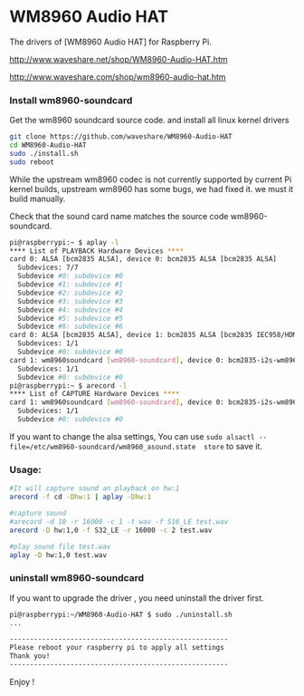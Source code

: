 # WM8960 Audio HAT

The drivers of [WM8960 Audio HAT] for Raspberry Pi.

http://www.waveshare.net/shop/WM8960-Audio-HAT.htm

http://www.waveshare.com/shop/wm8960-audio-hat.htm

### Install wm8960-soundcard
Get the wm8960 soundcard source code. and install all linux kernel drivers

```bash
git clone https://github.com/waveshare/WM8960-Audio-HAT
cd WM8960-Audio-HAT
sudo ./install.sh 
sudo reboot
```

While the upstream wm8960 codec is not currently supported by current Pi kernel builds, upstream wm8960 has some bugs, we had fixed it. we must it build manually.

Check that the sound card name matches the source code wm8960-soundcard.

```bash
pi@raspberrypi:~ $ aplay -l
**** List of PLAYBACK Hardware Devices ****
card 0: ALSA [bcm2835 ALSA], device 0: bcm2835 ALSA [bcm2835 ALSA]
  Subdevices: 7/7
  Subdevice #0: subdevice #0
  Subdevice #1: subdevice #1
  Subdevice #2: subdevice #2
  Subdevice #3: subdevice #3
  Subdevice #4: subdevice #4
  Subdevice #5: subdevice #5
  Subdevice #6: subdevice #6
card 0: ALSA [bcm2835 ALSA], device 1: bcm2835 ALSA [bcm2835 IEC958/HDMI]
  Subdevices: 1/1
  Subdevice #0: subdevice #0
card 1: wm8960soundcard [wm8960-soundcard], device 0: bcm2835-i2s-wm8960-hifi wm8960-hifi-0 []
  Subdevices: 1/1
  Subdevice #0: subdevice #0
pi@raspberrypi:~ $ arecord -l
**** List of CAPTURE Hardware Devices ****
card 1: wm8960soundcard [wm8960-soundcard], device 0: bcm2835-i2s-wm8960-hifi wm8960-hifi-0 []
  Subdevices: 1/1
  Subdevice #0: subdevice #0

```
If you want to change the alsa settings, You can use `sudo alsactl --file=/etc/wm8960-soundcard/wm8960_asound.state  store` to save it.


### Usage:
```bash
#It will capture sound an playback on hw:1
arecord -f cd -Dhw:1 | aplay -Dhw:1
```

```bash
#capture sound 
#arecord -d 10 -r 16000 -c 1 -t wav -f S16_LE test.wav
arecord -D hw:1,0 -f S32_LE -r 16000 -c 2 test.wav
```

```bash
#play sound file test.wav
aplay -D hw:1,0 test.wav
```

### uninstall wm8960-soundcard
If you want to upgrade the driver , you need uninstall the driver first.

```bash
pi@raspberrypi:~/WM8960-Audio-HAT $ sudo ./uninstall.sh 
...

------------------------------------------------------
Please reboot your raspberry pi to apply all settings
Thank you!
------------------------------------------------------
```

Enjoy !
